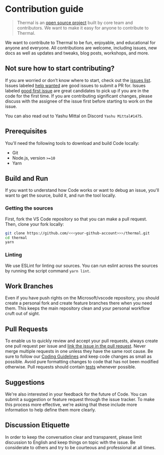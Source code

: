 # Contribution guide

> Thermal is an [open source project](https://github.com/gitthermal/thermal) built by core team and contributors. We want to make it easy for anyone to contribute to Thermal.

We want to contribute to Thermal to be fun, enjoyable, and educational for anyone and everyone. All contributions are welcome, including issues, new docs as well as updates and tweaks, blog posts, workshops, and more.

## Not sure how to start contributing?

If you are worried or don’t know where to start, check out the [issues list](http://github.com/gitthermal/thermal/issues/). Issues labeled [help wanted](https://github.com/gitthermal/thermal/issues?q=is%3Aopen+is%3Aissue+label%3A%22help+wanted%22) are good issues to submit a PR for. Issues labeled [good first issue](https://github.com/gitthermal/thermal/issues?q=is%3Aopen+is%3Aissue+label%3A%22good+first+issue%22) are great candidates to pick up if you are in the code for the first time. If you are contributing significant changes, please discuss with the assignee of the issue first before starting to work on the issue.

You can also read out to Yashu Mittal on Discord `Yashu Mittal#1475`.

## Prerequisites

You'll need the following tools to download and build Code locally:

- Git
- Node.js, version `>=10`
- Yarn

## Build and Run

If you want to understand how Code works or want to debug an issue, you'll want to get the source, build it, and run the tool locally.

### Getting the sources

First, fork the VS Code repository so that you can make a pull request. Then, clone your fork locally:

```sh
git clone https://github.com/<<<your-github-account>>>/thermal.git
cd thermal
yarn
```

### Linting

We use ESLint for linting our sources. You can run eslint across the sources by running the script command `yarn lint`.

## Work Branches

Even if you have push rights on the Microsoft/vscode repository, you should create a personal fork and create feature branches there when you need them. This keeps the main repository clean and your personal workflow cruft out of sight.

## Pull Requests

To enable us to quickly review and accept your pull requests, always create one pull request per issue and [link the issue in the pull request](https://github.com/blog/957-introducing-issue-mentions). Never merge multiple requests in one unless they have the same root cause. Be sure to follow our [Coding Guidelines](/contribute/coding-guidelines/) and keep code changes as small as possible. Avoid pure formatting changes to code that has not been modified otherwise. Pull requests should contain [tests](https://github.com/gitthermal/thermal/issues/26) whenever possible.

## Suggestions

We're also interested in your feedback for the future of Code. You can submit a suggestion or feature request through the issue tracker. To make this process more effective, we're asking that these include more information to help define them more clearly.

## Discussion Etiquette

In order to keep the conversation clear and transparent, please limit discussion to English and keep things on topic with the issue. Be considerate to others and try to be courteous and professional at all times.
